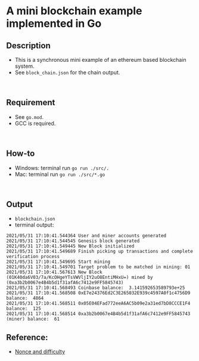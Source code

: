 # A mini blockchain example implemented in Go

## Description

- This is a synchronous mini example of an ethereum based blockchain system.
- See ```block_chain.json``` for the chain output.

<br>

## Requirement

- See ```go.mod```.
- GCC is required.

<br>

## How-to

- Windows: terminal run ```go run ./src/.```
- Mac: terminal run ```go run ./src/*.go```

<br>

## Output
-  ```blockchain.json```
- terminal output:
```
2021/05/31 17:10:41.544364 User and miner accounts generated
2021/05/31 17:10:41.544545 Genesis block generated
2021/05/31 17:10:41.549445 New Block initialized
2021/05/31 17:10:41.549689 Finish picking up transactions and complete verification process
2021/05/31 17:10:41.549695 Start mining
2021/05/31 17:10:41.549701 Target problem to be matched in mining: 01
2021/05/31 17:10:41.567613 New Block (01K40da6V03/7a/KcOHgeYTsVWVljIY2uO8EntiMHxU=) mined by (0xa3b2b0067e4B4b5d1f31afA6c7412e9FF5845743)
2021/05/31 17:10:41.568493 Coinbase balance:  3.141592653589793e+25
2021/05/31 17:10:41.568508 0xE7e24376Ed2C3E265032E939c4597A0f1c4756D9 balance:  4864
2021/05/31 17:10:41.568511 0x05E04EFad772eeA6AC5b09e2a31ed7bD8CCCE1F4 balance:  125
2021/05/31 17:10:41.568514 0xa3b2b0067e4B4b5d1f31afA6c7412e9FF5845743  (miner) balance:  61

```

## Reference:

- [Nonce and difficulty](https://medium.com/verifyas/what-you-should-know-about-nonces-and-difficulty-8c4ce499a766)
